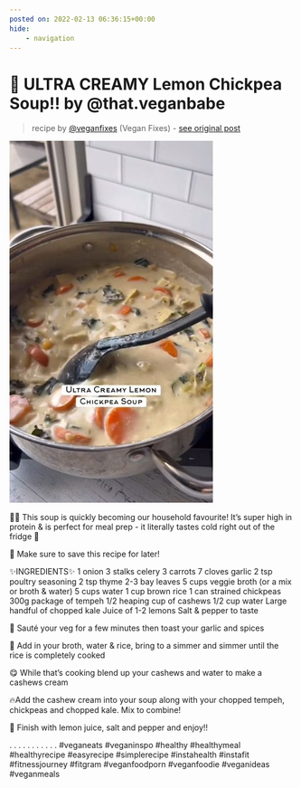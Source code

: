 ```yaml
---
posted on: 2022-02-13 06:36:15+00:00
hide:
    - navigation
---
```


# 🍋 ULTRA CREAMY Lemon Chickpea Soup!! by @that.veganbabe 

> recipe by [@veganfixes](https://www.instagram.com/veganfixes/) 
(Vegan Fixes) - [see original post](https://instagram.com/p/CZ6FoSjpy1O)

![](../img/veganfixes_13-02-2022_0602.png)


👩‍🍳 This soup is quickly becoming our household favourite! It’s super high in protein & is perfect for meal prep - it literally tastes cold right out of the fridge 🤤 

🔖 Make sure to save this recipe for later!

✨INGREDIENTS✨
1 onion
3 stalks celery
3 carrots
7 cloves garlic
2 tsp poultry seasoning
2 tsp thyme
2-3 bay leaves
5 cups veggie broth (or a mix or broth & water)
5 cups water
1 cup brown rice
1 can strained chickpeas
300g package of tempeh
1/2 heaping cup of cashews
1/2 cup water
Large handful of chopped kale
Juice of 1-2 lemons
Salt & pepper to taste

🥕 Sauté your veg for a few minutes then toast your garlic and spices

🥄 Add in your broth, water & rice, bring to a simmer and simmer until the rice is completely cooked

😋 While that’s cooking blend up your cashews and water to make a cashews cream

🔥Add the cashew cream into your soup along with your chopped tempeh, chickpeas and chopped kale. Mix to combine!

🙌 Finish with lemon juice, salt and pepper and enjoy!!

.
.
.
.
.
.
.
.
.
.
.
\#veganeats \#veganinspo \#healthy \#healthymeal \#healthyrecipe \#easyrecipe \#simplerecipe \#instahealth \#instafit \#fitnessjourney \#fitgram \#veganfoodporn \#veganfoodie \#veganideas \#veganmeals 